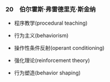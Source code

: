 ### 20　伯尔霍斯·弗雷德里克·斯金纳

-   程序教学(procedural teaching)
    
-   行为主义(behaviorism)
    
-   操作性条件反射(operant conditioning)
    
-   强化理论(reinforcement theory)
    
-   行为塑造(behavior shaping)